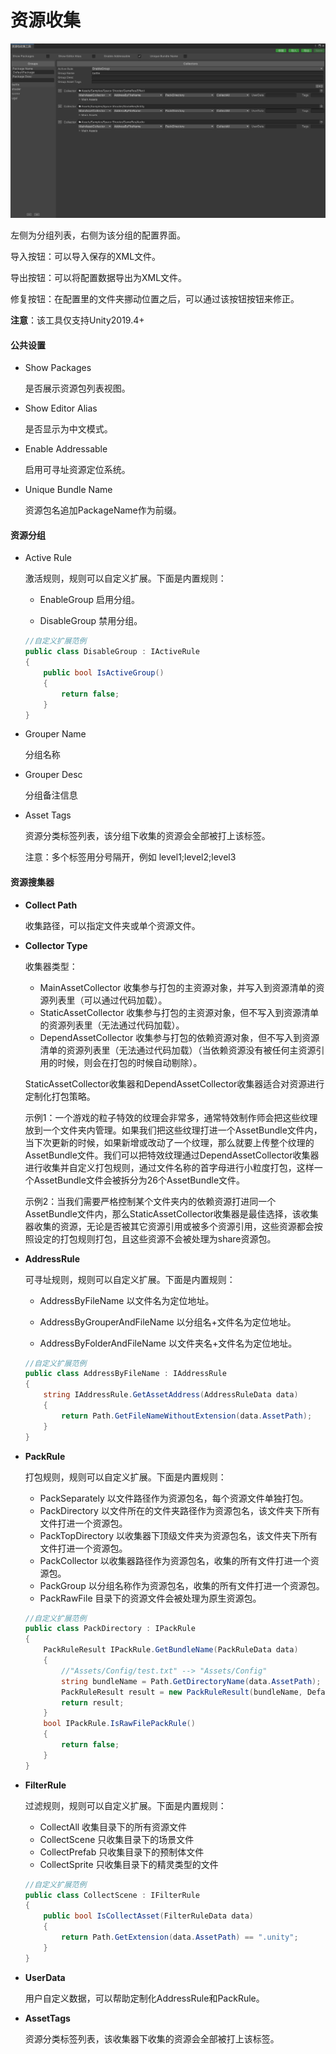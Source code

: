 # 资源收集

![image](./Image/AssetCollector-img1.jpg)

左侧为分组列表，右侧为该分组的配置界面。

导入按钮：可以导入保存的XML文件。

导出按钮：可以将配置数据导出为XML文件。

修复按钮：在配置里的文件夹挪动位置之后，可以通过该按钮按钮来修正。

**注意**：该工具仅支持Unity2019.4+

#### 公共设置

- Show Packages

  是否展示资源包列表视图。

- Show Editor Alias

  是否显示为中文模式。

- Enable Addressable

  启用可寻址资源定位系统。

- Unique Bundle Name

  资源包名追加PackageName作为前缀。

#### 资源分组

- Active Rule

  激活规则，规则可以自定义扩展。下面是内置规则：

  - EnableGroup 启用分组。

  - DisableGroup 禁用分组。

  ````c#
  //自定义扩展范例
  public class DisableGroup : IActiveRule
  {
      public bool IsActiveGroup()
      {
          return false;
      }
  }
  ````

- Grouper Name

  分组名称

- Grouper Desc

  分组备注信息

- Asset Tags

  资源分类标签列表，该分组下收集的资源会全部被打上该标签。

  注意：多个标签用分号隔开，例如 level1;level2;level3

#### 资源搜集器

- **Collect Path**

  收集路径，可以指定文件夹或单个资源文件。

- **Collector Type**

  收集器类型：

  - MainAssetCollector 收集参与打包的主资源对象，并写入到资源清单的资源列表里（可以通过代码加载）。
  - StaticAssetCollector 收集参与打包的主资源对象，但不写入到资源清单的资源列表里（无法通过代码加载）。
  - DependAssetCollector 收集参与打包的依赖资源对象，但不写入到资源清单的资源列表里（无法通过代码加载）（当依赖资源没有被任何主资源引用的时候，则会在打包的时候自动剔除）。
  
  StaticAssetCollector收集器和DependAssetCollector收集器适合对资源进行定制化打包策略。
  
  示例1：一个游戏的粒子特效的纹理会非常多，通常特效制作师会把这些纹理放到一个文件夹内管理。如果我们把这些纹理打进一个AssetBundle文件内，当下次更新的时候，如果新增或改动了一个纹理，那么就要上传整个纹理的AssetBundle文件。我们可以把特效纹理通过DependAssetCollector收集器进行收集并自定义打包规则，通过文件名称的首字母进行小粒度打包，这样一个AssetBundle文件会被拆分为26个AssetBundle文件。
  
  示例2：当我们需要严格控制某个文件夹内的依赖资源打进同一个AssetBundle文件内，那么StaticAssetCollector收集器是最佳选择，该收集器收集的资源，无论是否被其它资源引用或被多个资源引用，这些资源都会按照设定的打包规则打包，且这些资源不会被处理为share资源包。
  
- **AddressRule**

  可寻址规则，规则可以自定义扩展。下面是内置规则：

  - AddressByFileName 以文件名为定位地址。

  - AddressByGrouperAndFileName 以分组名+文件名为定位地址。

  - AddressByFolderAndFileName 以文件夹名+文件名为定位地址。

  ````c#
  //自定义扩展范例
  public class AddressByFileName : IAddressRule
  {
      string IAddressRule.GetAssetAddress(AddressRuleData data)
      {
          return Path.GetFileNameWithoutExtension(data.AssetPath);
      }
  }
  ````

- **PackRule**

  打包规则，规则可以自定义扩展。下面是内置规则：

  - PackSeparately 以文件路径作为资源包名，每个资源文件单独打包。
  - PackDirectory 以文件所在的文件夹路径作为资源包名，该文件夹下所有文件打进一个资源包。
  - PackTopDirectory 以收集器下顶级文件夹为资源包名，该文件夹下所有文件打进一个资源包。
  - PackCollector 以收集器路径作为资源包名，收集的所有文件打进一个资源包。
  - PackGroup 以分组名称作为资源包名，收集的所有文件打进一个资源包。
  - PackRawFile 目录下的资源文件会被处理为原生资源包。

  ````c#
  //自定义扩展范例
  public class PackDirectory : IPackRule
  {
      PackRuleResult IPackRule.GetBundleName(PackRuleData data)
      {
          //"Assets/Config/test.txt" --> "Assets/Config"
          string bundleName = Path.GetDirectoryName(data.AssetPath);
          PackRuleResult result = new PackRuleResult(bundleName, DefaultPackRule.AssetBundleFileExtension);
          return result;   
      }
      bool IPackRule.IsRawFilePackRule()
      {
          return false;
      }
  }
  ````

- **FilterRule**

  过滤规则，规则可以自定义扩展。下面是内置规则：

  - CollectAll 收集目录下的所有资源文件
  - CollectScene 只收集目录下的场景文件
  - CollectPrefab 只收集目录下的预制体文件
  - CollectSprite 只收集目录下的精灵类型的文件

  ````c#
  //自定义扩展范例
  public class CollectScene : IFilterRule
  {
      public bool IsCollectAsset(FilterRuleData data)
      {
          return Path.GetExtension(data.AssetPath) == ".unity";
      }
  }
  ````

- **UserData**

  用户自定义数据，可以帮助定制化AddressRule和PackRule。
  
- **AssetTags**

  资源分类标签列表，该收集器下收集的资源会全部被打上该标签。

